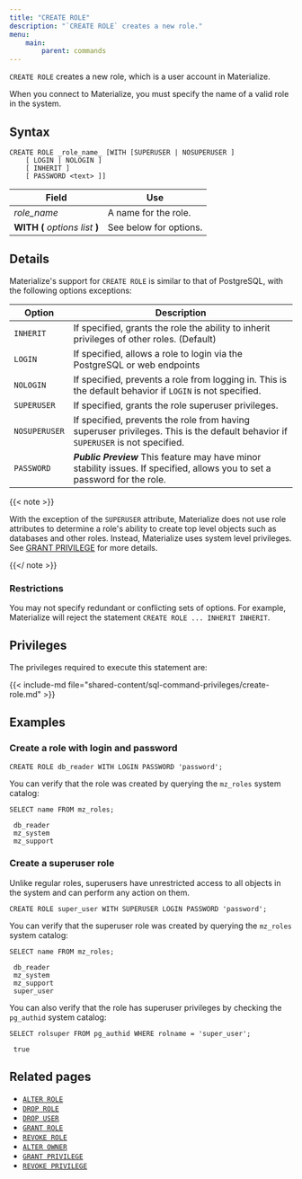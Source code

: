 ```yaml
---
title: "CREATE ROLE"
description: "`CREATE ROLE` creates a new role."
menu:
    main:
        parent: commands
---
```


`CREATE ROLE` creates a new role, which is a user account in Materialize.

When you connect to Materialize, you must specify the name of a valid role in
the system.

## Syntax

```mzsql
CREATE ROLE _role_name_ [WITH [SUPERUSER | NOSUPERUSER ]
    [ LOGIN | NOLOGIN ]
    [ INHERIT ]
    [ PASSWORD <text> ]]
```

| Field                           | Use                    |
| ------------------------------- | ---------------------- |
| _role_name_                     | A name for the role.   |
| **WITH (** _options list_ **)** | See below for options. |

## Details

Materialize's support for `CREATE ROLE` is similar to that of PostgreSQL, with
the following options exceptions:

| Option        | Description                                                                                                                     |
| ------------- | ------------------------------------------------------------------------------------------------------------------------------- |
| `INHERIT`     | If specified, grants the role the ability to inherit privileges of other roles. (Default)                                       |
| `LOGIN`       | If specified, allows a role to login via the PostgreSQL or web endpoints                                                        |
| `NOLOGIN`     | If specified, prevents a role from logging in. This is the default behavior if `LOGIN` is not specified.                        |
| `SUPERUSER`   | If specified, grants the role superuser privileges.                                                                             |
| `NOSUPERUSER` | If specified, prevents the role from having superuser privileges. This is the default behavior if `SUPERUSER` is not specified. |
| `PASSWORD`    | ***Public Preview*** This feature may have minor stability issues. If specified, allows you to set a password for the role.                                                                        |

{{< note >}}

With the exception of the `SUPERUSER` attribute, Materialize does not use role attributes to determine a role's ability to create
top level objects such as databases and other roles. Instead, Materialize uses
system level privileges. See [GRANT PRIVILEGE](../grant-privilege) for more
details.

{{</ note >}}

### Restrictions

You may not specify redundant or conflicting sets of options. For example,
Materialize will reject the statement `CREATE ROLE ... INHERIT INHERIT`.

## Privileges

The privileges required to execute this statement are:

{{< include-md file="shared-content/sql-command-privileges/create-role.md" >}}

## Examples

### Create a role with login and password

```mzsql
CREATE ROLE db_reader WITH LOGIN PASSWORD 'password';
```

You can verify that the role was created by querying the `mz_roles` system catalog:

```mzsql
SELECT name FROM mz_roles;
```

```nofmt
 db_reader
 mz_system
 mz_support
```

### Create a superuser role

Unlike regular roles, superusers have unrestricted access to all objects in the system and can perform any action on them.

```mzsql
CREATE ROLE super_user WITH SUPERUSER LOGIN PASSWORD 'password';
```

You can verify that the superuser role was created by querying the `mz_roles` system catalog:

```mzsql
SELECT name FROM mz_roles;
```

```nofmt
 db_reader
 mz_system
 mz_support
 super_user
```

You can also verify that the role has superuser privileges by checking the `pg_authid` system catalog:

```mzsql
SELECT rolsuper FROM pg_authid WHERE rolname = 'super_user';
```

```nofmt
 true
```

## Related pages

-   [`ALTER ROLE`](../alter-role)
-   [`DROP ROLE`](../drop-role)
-   [`DROP USER`](../drop-user)
-   [`GRANT ROLE`](../grant-role)
-   [`REVOKE ROLE`](../revoke-role)
-   [`ALTER OWNER`](../alter-owner)
-   [`GRANT PRIVILEGE`](../grant-privilege)
-   [`REVOKE PRIVILEGE`](../revoke-privilege)
